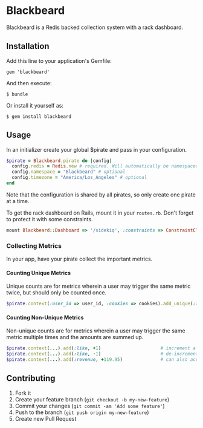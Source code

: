# Blackbeard

Blackbeard is a Redis backed collection system with a rack dashboard.

## Installation

Add this line to your application's Gemfile:

    gem 'blackbeard'

And then execute:

    $ bundle

Or install it yourself as:

    $ gem install blackbeard

## Usage

In an initializer create your global $pirate and pass in your configuration.

```ruby
$pirate = Blackbeard.pirate do |config|
  config.redis = Redis.new # required. Will automatically be namespaced.
  config.namespace = "Blackbeard" # optional
  config.timezone = "America/Los_Angeles" # optional
end
```

Note that the configuration is shared by all pirates, so only create one pirate at a time.

To get the rack dashboard on Rails, mount it in your `routes.rb`. Don't forget to protect it with some constraints.

```ruby
mount Blackbeard::Dashboard => '/sidekiq', :constraints => ConstraintClassYouCreate.new
```

### Collecting Metrics

In your app, have your pirate collect the important metrics.

#### Counting Unique Metrics

Unique counts are for metrics wherein a user may trigger the same metric twice, but should only be counted once.

```ruby
$pirate.context(:user_id => user_id, :cookies => cookies).add_unique(:logged_in_user)
```

#### Counting Non-Unique Metrics

Non-unique counts are for metrics wherein a user may trigger the same metric multiple times and the amounts are summed up.

```ruby
$pirate.context(...).add(:like, +1)                      # increment a like
$pirate.context(...).add(:like, -1)                      # de-increment a like
$pirate.context(...).add(:revenue, +119.95)              # can also accept floats
```

## Contributing

1. Fork it
2. Create your feature branch (`git checkout -b my-new-feature`)
3. Commit your changes (`git commit -am 'Add some feature'`)
4. Push to the branch (`git push origin my-new-feature`)
5. Create new Pull Request


